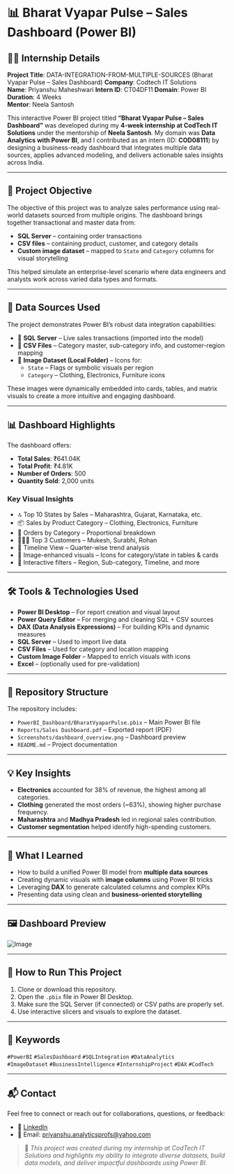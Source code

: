 # 📊 Bharat Vyapar Pulse – Sales Dashboard (Power BI)

## 👨‍💻 Internship Details

**Project Title**: DATA-INTEGRATION-FROM-MULTIPLE-SOURCES  (Bharat Vyapar Pulse – Sales Dashboard)
**Company**: Codtech IT Solutions  
**Name**: Priyanshu Maheshwari 
**Intern ID**: CT04DF11 
**Domain**: Power BI  
**Duration**: 4 Weeks  
**Mentor**: Neela Santosh


This interactive Power BI project titled **“Bharat Vyapar Pulse – Sales Dashboard”** was developed during my **4-week internship at CodTech IT Solutions** under the mentorship of **Neela Santosh**. My domain was **Data Analytics with Power BI**, and I contributed as an intern (ID: **COD08111**) by designing a business-ready dashboard that integrates multiple data sources, applies advanced modeling, and delivers actionable sales insights across India.

---

## 📌 Project Objective

The objective of this project was to analyze sales performance using real-world datasets sourced from multiple origins. The dashboard brings together transactional and master data from:

- **SQL Server** – containing order transactions
- **CSV files** – containing product, customer, and category details
- **Custom image dataset** – mapped to `State` and `Category` columns for visual storytelling

This helped simulate an enterprise-level scenario where data engineers and analysts work across varied data types and formats.

---

## 🧩 Data Sources Used

The project demonstrates Power BI’s robust data integration capabilities:

- 🔹 **SQL Server** – Live sales transactions (imported into the model)
- 🔹 **CSV Files** – Category master, sub-category info, and customer-region mapping
- 🔹 **Image Dataset (Local Folder)** – Icons for:
  - `State` – Flags or symbolic visuals per region
  - `Category` – Clothing, Electronics, Furniture icons

These images were dynamically embedded into cards, tables, and matrix visuals to create a more intuitive and engaging dashboard.

---

## 📊 Dashboard Highlights

The dashboard offers:

- **Total Sales**: ₹641.04K  
- **Total Profit**: ₹4.81K  
- **Number of Orders**: 500  
- **Quantity Sold**: 2,000 units  

### Key Visual Insights

- 🔝 Top 10 States by Sales – Maharashtra, Gujarat, Karnataka, etc.  
- 📦 Sales by Product Category – Clothing, Electronics, Furniture  
- 🧾 Orders by Category – Proportional breakdown  
- 🧑‍🤝‍🧑 Top 3 Customers – Mukesh, Surabhi, Rohan  
- 📅 Timeline View – Quarter-wise trend analysis  
- 🎨 Image-enhanced visuals – Icons for category/state in tables & cards  
- 🎯 Interactive filters – Region, Sub-category, Timeline, and more  

---

## 🛠 Tools & Technologies Used

- **Power BI Desktop** – For report creation and visual layout  
- **Power Query Editor** – For merging and cleaning SQL + CSV sources  
- **DAX (Data Analysis Expressions)** – For building KPIs and dynamic measures  
- **SQL Server** – Used to import live data  
- **CSV Files** – Used for category and location mapping  
- **Custom Image Folder** – Mapped to enrich visuals with icons  
- **Excel** – (optionally used for pre-validation)

---

## 📁 Repository Structure

The repository includes:

- `PowerBI_Dashboard/BharatVyaparPulse.pbix` – Main Power BI file
- `Reports/Sales Dashboard.pdf` – Exported report (PDF)
- `Screenshots/dashboard_overview.png` – Dashboard preview
- `README.md` – Project documentation

---

## 💡 Key Insights

- **Electronics** accounted for 38% of revenue, the highest among all categories.  
- **Clothing** generated the most orders (~63%), showing higher purchase frequency.  
- **Maharashtra** and **Madhya Pradesh** led in regional sales contribution.  
- **Customer segmentation** helped identify high-spending customers.

---

## 🧠 What I Learned

- How to build a unified Power BI model from **multiple data sources**  
- Creating dynamic visuals with **image columns** using Power BI tricks  
- Leveraging **DAX** to generate calculated columns and complex KPIs  
- Presenting data using clean and **business-oriented storytelling**

---

## 🖼️ Dashboard Preview

![Image](https://github.com/user-attachments/assets/615f632b-0a5d-4140-84d0-7647497f56e1)

---

## 🚀 How to Run This Project

1. Clone or download this repository.
2. Open the `.pbix` file in Power BI Desktop.
3. Make sure the SQL Server (if connected) or CSV paths are properly set.
4. Use interactive slicers and visuals to explore the dataset.

---

## 📎 Keywords

`#PowerBI` `#SalesDashboard` `#SQLIntegration` `#DataAnalytics`  
`#ImageDataset` `#BusinessIntelligence` `#InternshipProject` `#DAX` `#CodTech`

---

## 📬 Contact

Feel free to connect or reach out for collaborations, questions, or feedback:

- 🔗 [LinkedIn]([https://linkedin.com/in/your-profile](https://www.linkedin.com/in/priyanshu-maheshwari03/))  
- 📧 Email: priyanshu.analyticsprofs@yahoo.com  

> 📝 *This project was created during my internship at CodTech IT Solutions and highlights my ability to integrate diverse datasets, build data models, and deliver impactful dashboards using Power BI.*
